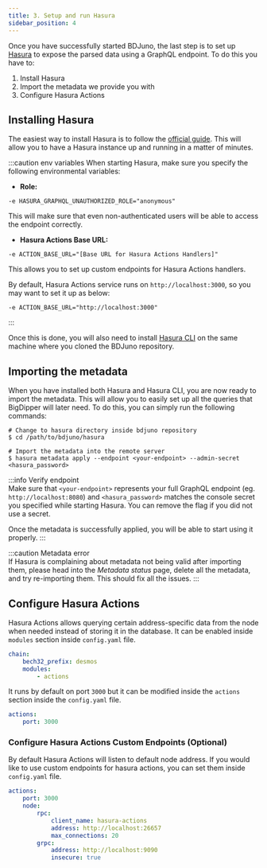 ```yaml
---
title: 3. Setup and run Hasura
sidebar_position: 4
---
```


Once you have successfully started BDJuno, the last step is to set up [Hasura](https://hasura.io/) to expose the parsed data using a GraphQL endpoint. To do this you have to:

1. Install Hasura
2. Import the metadata we provide you with
3. Configure Hasura Actions 

## Installing Hasura
The easiest way to install Hasura is to follow the [official guide](https://hasura.io/docs/latest/graphql/core/getting-started/docker-simple.html). This will allow you to have a Hasura instance up and running in a matter of minutes.

:::caution env variables
When starting Hasura, make sure you specify the following environmental variables:
- __Role:__
```
-e HASURA_GRAPHQL_UNAUTHORIZED_ROLE="anonymous"
```
This will make sure that even non-authenticated users will be able to access the endpoint correctly.

- __Hasura Actions Base URL:__
```
-e ACTION_BASE_URL="[Base URL for Hasura Actions Handlers]"
```
This allows you to set up custom endpoints for Hasura Actions handlers. 

By default, Hasura Actions service runs on `http://localhost:3000`, so you may want to set it up as below: 
```
-e ACTION_BASE_URL="http://localhost:3000"
```

:::

Once this is done, you will also need to install [Hasura CLI](https://hasura.io/docs/latest/graphql/core/hasura-cli/install-hasura-cli.html#install-hasura-cli) on the same machine where you cloned the BDJuno repository.

## Importing the metadata
When you have installed both Hasura and Hasura CLI, you are now ready to import the metadata. This will allow you to easily set up all the queries that BigDipper will later need. To do this, you can simply run the following commands:

```shell
# Change to hasura directory inside bdjuno repository
$ cd /path/to/bdjuno/hasura

# Import the metadata into the remote server
$ hasura metadata apply --endpoint <your-endpoint> --admin-secret <hasura_password>
```

:::info Verify endpoint  
Make sure that `<your-endpoint>` represents your full GraphQL endpoint (eg. `http://localhost:8080`) and `<hasura_password>` matches the console secret you specified while starting Hasura. You can remove the flag if you did not use a secret.

Once the metadata is successfully applied, you will be able to start using it properly.
:::

:::caution Metadata error    
If Hasura is complaining about metadata not being valid after importing them, please head into the _Metadata status_ page, delete all the metadata, and try re-importing them. This should fix all the issues.
:::

## Configure Hasura Actions
Hasura Actions allows querying certain address-specific data from the node when needed instead of storing it in the database. It can be enabled inside `modules` section inside `config.yaml` file.
```yaml
chain:
    bech32_prefix: desmos
    modules:
        - actions
```
It runs by default on port `3000` but it can be modified inside the `actions` section inside the `config.yaml` file.
```yaml
actions:
    port: 3000
```

### Configure Hasura Actions Custom Endpoints (Optional)
By default Hasura Actions will listen to default node address. If you would like to use custom endpoints for hasura actions, you can set them inside `config.yaml` file.
```yaml
actions:
    port: 3000
    node:
        rpc:
            client_name: hasura-actions
            address: http://localhost:26657
            max_connections: 20
        grpc:
            address: http://localhost:9090
            insecure: true
```